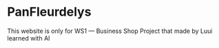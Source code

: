 # PanFleurdelys
This website is only for WS1 — Business Shop Project that made by Luui learned with AI
